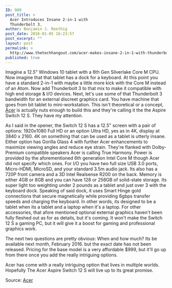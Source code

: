 ```yaml
---
ID: 989
post_title: >
  Acer Introduces Insane 2-in-1 with
  Thunderbolt 3.
author: Benjamin J. Roethig
post_date: 2016-01-05 16:23:57
post_excerpt: ""
layout: post
permalink: >
  http://www.thetechhangout.com/acer-makes-insane-2-in-1-with-thunderbolt-3/
published: true
---
```


Imagine a 12.5" Windows 10 tablet with a 6th Gen Silverlake Core M CPU.  Now imagine that that tablet has a dock for a keyboard.  At this point you have a standard 2-in-1 with maybe a little more kick with the Core M instead of an Atom.  Now add Thunderbolt 3 to that mix to make it compatible with high end storage & I/O devices.  Next, let's use some of that Thunderbolt 3 bandwidth for an external discreet graphics card.  You have machine that goes from bit tablet to mini-workstation.  This isn't theoretical or a concept, [Acer](http://us.acer.com) is actually nuts enough to build this and they're calling it the the Aspire Switch 12 S.  They have my attention.

As I said in the opener, the Switch 12 S has a 12.5" screen with a pair of options: 1920x1080 Full HD or an option Ultra HD, yes as in 4K, display at 3840 x 2160.  4K on something that can be used as a tablet is utterly insane.  Either option has Gorilla Glass 4 with further Acer enhancements to maximize viewing angles and reduce eye strain.  They're flanked with Dolby-Premium compatible speakers Acer is calling True Harmony.  Power is provided by the aforementioned 6th generation Intel Core M though Acer did not specify which ones.  For I/O you have two full size USB 3.0 ports, Micro-HDMI, MicroSD, and your standard 3.5m audio jack.  Its also has a 720P front camera and a 3D Intel Realsense R200 on the back.  Memory is either 4GB or 8GB and you can have 128 or 256GB of solid-state storage.  Its super light too weighting under 2 pounds as a tablet and just over 3 with the keyboard dock.  Speaking of said dock, it uses Smart Hinge gold connections that secure magnetically while providing 6gbps transfer speeds and charging the keyboard.  In other words, its designed to be a tablet when its a tablet and a laptop when it's a laptop.  For other accessories, that afore mentioned optional external graphics haven't been fully fleshed out as for as details, but it's coming.  It won't make the Switch 12 S a gaming PC, but it will give it a boost for gaming and professional graphics work.

The next two questions are pretty obvious:  When and how much?  Its be available next month, February 2016. but the exact date has not been released.  Pricing for the base model is a very affordable $999, but it'll go up from there once you add the really intriguing options.

Acer has come with a really intriguing option that lives in multiple worlds.  Hopefully The Acer Aspire Switch 12 S will live up to its great promise.

Source: [Acer](http://us.acer.com/ac/en/US/press/2016/174958)